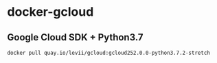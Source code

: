 # docker-gcloud

## Google Cloud SDK + Python3.7

```
docker pull quay.io/levii/gcloud:gcloud252.0.0-python3.7.2-stretch
```
